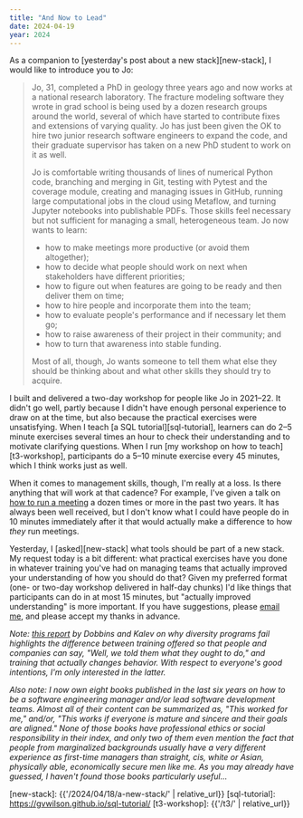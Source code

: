 ```yaml
---
title: "And Now to Lead"
date: 2024-04-19
year: 2024
---
```


As a companion to [yesterday's post about a new stack][new-stack],
I would like to introduce you to Jo:

> Jo, 31, completed a PhD in geology three years ago
> and now works at a national research laboratory.
> The fracture modeling software they wrote in grad school
> is being used by a dozen research groups around the world,
> several of which have started to contribute fixes and extensions of varying quality.
> Jo has just been given the OK to hire two junior research software engineers
> to expand the code,
> and their graduate supervisor has taken on a new PhD student
> to work on it as well.
>
> Jo is comfortable writing thousands of lines of numerical Python code,
> branching and merging in Git,
> testing with Pytest and the coverage module,
> creating and managing issues in GitHub,
> running large computational jobs in the cloud using Metaflow,
> and turning Jupyter notebooks into publishable PDFs.
> Those skills feel necessary but not sufficient
> for managing a small, heterogeneous team.
> Jo now wants to learn:
>
> - how to make meetings more productive (or avoid them altogether);
> - how to decide what people should work on next when stakeholders have different priorities;
> - how to figure out when features are going to be ready and then deliver them on time;
> - how to hire people and incorporate them into the team;
> - how to evaluate people's performance and if necessary let them go;
> - how to raise awareness of their project in their community; and
> - how to turn that awareness into stable funding.
>
> Most of all,
> though,
> Jo wants someone to tell them what else they should be thinking about
> and what other skills they should try to acquire.

I built and delivered a two-day workshop for people like Jo in 2021–22.
It didn't go well,
partly because I didn't have enough personal experience to draw on at the time,
but also because the practical exercises were unsatisfying.
When I teach [a SQL tutorial][sql-tutorial],
learners can do 2–5 minute exercises several times an hour to check their understanding
and to motivate clarifying questions.
When I run [my workshop on how to teach][t3-workshop],
participants do a 5–10 minute exercise every 45 minutes,
which I think works just as well.

When it comes to management skills,
though,
I'm really at a loss.
Is there anything that will work at that cadence?
For example,
I've given a talk on [how to run a meeting][meeting-talk] a dozen times or more
in the past two years.
It has always been well received,
but I don't know what I could have people do in 10 minutes immediately after it
that would actually make a difference to how *they* run meetings.

Yesterday,
I [asked][new-stack] what tools should be part of a new stack.
My request today is a bit different:
what practical exercises have you done in whatever training you've had on managing teams
that actually improved your understanding of how you should do that?
Given my preferred format (one- or two-day workshop delivered in half-day chunks)
I'd like things that participants can do in at most 15 minutes,
but "actually improved understanding" is more important.
If you have suggestions,
please [email me](mailto:{{site.author.email}}),
and please accept my thanks in advance.

*Note:
[this report][dobbins-kalev] by Dobbins and Kalev on why diversity programs fail
highlights the difference between training offered so that people and companies can say,
"Well, we told them what they ought to do,"
and training that actually changes behavior.
With respect to everyone's good intentions,
I'm only interested in the latter.*

*Also note:
I now own eight books published in the last six years
on how to be a software engineering manager and/or lead software development teams.
Almost all of their content can be summarized as,
"This worked for me,"
and/or,
"This works if everyone is mature and sincere and their goals are aligned."
None of those books have professional ethics or social responsibility in their index,
and only two of them even mention the fact that
people from marginalized backgrounds usually have a very different experience as first-time managers
than straight, cis, white or Asian, physically able, economically secure men like me.
As you may already have guessed,
I haven't found those books particularly useful…*

[dobbins-kalev]: https://hbr.org/2016/07/why-diversity-programs-fail
[meeting-talk]: https://docs.google.com/presentation/d/1HSdgVQjq0d3UYh-aA4uWHXxYYpySn_xXwfn_M4Ms8Ts/
[new-stack]: {{'/2024/04/18/a-new-stack/' | relative_url}}
[sql-tutorial]: https://gvwilson.github.io/sql-tutorial/
[t3-workshop]: {{'/t3/' | relative_url}}
